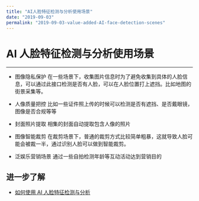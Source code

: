 ```yaml
---
title: "AI人脸特征检测与分析使用场景"
date: "2019-09-03"
permalink: "2019-09-03-value-added-AI-face-detection-scenes"
---
```


# AI 人脸特征检测与分析使用场景

---

- 图像隐私保护
  在一些场景下，收集图片信息时为了避免收集到具体的人脸信息，可以通过此接口检测是否有人脸，可以在人脸位置打上遮挡。比如地图的街景采集等。

- 人像质量把控
  比如一些证件照上传的时候可以检测是否有遮挡、是否戴眼镜，图像是否合规等等

- 封面照片提取
  相集的封面自动提取包含人像的照片

- 图像智能裁剪
  在裁剪场景下，普通的裁剪方式比较简单粗暴，这就导致人脸可能会被裁一半，通过识别人脸可以做到智能裁剪。

- 泛娱乐营销场景
  通过一些自拍检测年龄等互动活动达到营销目的

## 进一步了解

- [如何使用 AI 人脸特征检测与分析](/2019-09-03-value-added-AI-face-detection-guidelines/)
